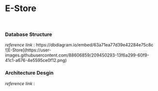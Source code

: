 # E-Store
<br>
<h3> Database Structure </h3>
 <em>reference link</em> : https://dbdiagram.io/embed/63a71ea77d39e42284e75c8c
<br>
![E-Store](https://user-images.githubusercontent.com/88606859/209450293-13f6a299-60f9-41c1-a676-4e5595ce0f12.png)
<br>

<h3> Architecture Desgin </h3>
 <em> reference link </em> : 
